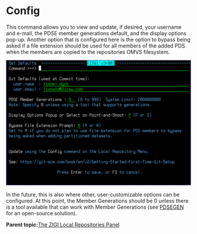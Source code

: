 # Config

This command allows you to view and update, if desired, your username and e-mail, the PDSE member generations default, and the display options pop-up. Another option that is configured here is the option to bypass being asked if a file extension should be used for all members of the added PDS when the members are copied to the repositories OMVS filesystem.

![](media/img(14).png)

In the future, this is also where other, user-customizable options can be configured. At this point, the Member Generations should be 0 unless there is a tool available that can work with Member Generations \(see [PDSEGEN](https://github.com/lbdyck/pdsegen) for an open-source solution\).

**Parent topic:**[The ZIGI Local Repositories Panel](zOS_ISPF_Git_Interface_Users_Guide_V3R0_the_zigi_local_repositories_panel.md)

